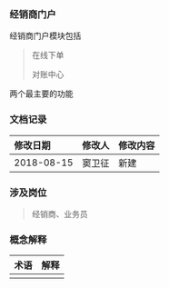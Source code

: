 ### 经销商门户

经销商门户模块包括

> 在线下单
>
> 对账中心

两个最主要的功能

### 文档记录

| 修改日期 | 修改人 | 修改内容 |
| :--- | :--- | :--- |
| 2018-08-15 | 窦卫征 | 新建 |

### 涉及岗位

> 经销商、业务员

### 概念解释

| 术语 | 解释 |
| :--- | :--- |
|  |  |

### 



